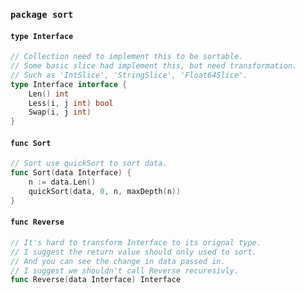 ### `package sort`

#### `type Interface`

```go
// Collection need to implement this to be sortable.
// Some basic slice had implement this, but need transformation.
// Such as 'IntSlice', 'StringSlice', 'Float64Slice'.
type Interface interface {
	Len() int
	Less(i, j int) bool
	Swap(i, j int)
}
```

#### `func Sort`

```go
// Sort use quickSort to sort data.
func Sort(data Interface) {
	n := data.Len()
	quickSort(data, 0, n, maxDepth(n))
}
```

#### `func Reverse`

```go
// It's hard to transform Interface to its orignal type.
// I suggest the return value should only used to sort.
// And you can see the change in data passed in.
// I suggest we shouldn't call Reverse recuresivly.
func Reverse(data Interface) Interface
```

